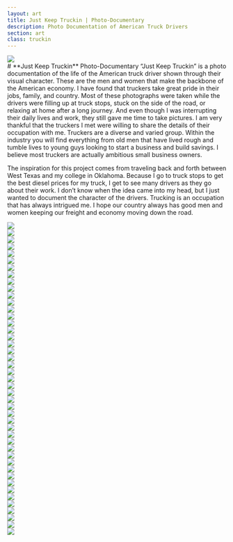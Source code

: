 ```yaml
---
layout: art
title: Just Keep Truckin | Photo-Documentary
description: Photo Documentation of American Truck Drivers
section: art
class: truckin
---
```


<div class="content half"><a class="img-modal" rel="group" href="truckin-42.jpg" ><img src="truckin-42.jpg" alt=" "/></a></div>

<div class="content half" markdown="1">
# **Just Keep Truckin** Photo-Documentary
“Just Keep Truckin” is a photo documentation of the life of the American truck driver shown through their visual character. These are the men and women that make the backbone of the American economy. I have found that truckers take great pride in their jobs, family, and country. Most of these photographs were taken while the drivers were filling up at truck stops, stuck on the side of the road, or relaxing at home after a long journey. And even though I was interrupting their daily lives and work, they still gave me time to take pictures. I am very thankful that the truckers I met were willing to share the details of their occupation with me. Truckers are a diverse and varied group. Within the industry you will find everything from old men that have lived rough and tumble lives to young guys looking to start a business and build savings. I believe most truckers are actually ambitious small business owners.

The inspiration for this project comes from traveling back and forth between West Texas and my college in Oklahoma. Because I go to truck stops to get the best diesel prices for my truck, I get to see many drivers as they go about their work. I don’t know when the idea came into my head, but I just wanted to document the character of the drivers. Trucking is an occupation that has always intrigued me. I hope our country always has good men and women keeping our freight and economy moving down the road.
</div>

<div class="content half"><a class="img-modal" rel="group" href="book-1.jpg" ><img src="book-1.jpg" alt=" "/></a></div>
<div class="content half"><a class="img-modal" rel="group" href="book-2.jpg" ><img src="book-2.jpg" alt=" "/></a></div>

<div class="content third"><a class="img-modal" rel="group" href="book-3.jpg" ><img src="book-3.jpg" alt=" "/></a></div>
<div class="content third"><a class="img-modal" rel="group" href="book-4.jpg" ><img src="book-4.jpg" alt=" "/></a></div>
<div class="content third"><a class="img-modal" rel="group" href="book-5.jpg" ><img src="book-5.jpg" alt=" "/></a></div>

<div class="content half"><a class="img-modal" rel="group" href="truckin-1.jpg" ><img src="truckin-1.jpg" alt=" "/></a></div>
<div class="content half"><a class="img-modal" rel="group" href="truckin-2.jpg" ><img src="truckin-2.jpg" alt=" "/></a></div>


<div class="content third"><a class="img-modal" rel="group" href="truckin-5.jpg" ><img src="truckin-5.jpg" alt=" "/></a></div>
<div class="content third"><a class="img-modal" rel="group" href="truckin-6.jpg" ><img src="truckin-6.jpg" alt=" "/></a></div>
<div class="content third"><a class="img-modal" rel="group" href="truckin-7.jpg" ><img src="truckin-7.jpg" alt=" "/></a></div>

<div class="content half"><a class="img-modal" rel="group" href="truckin-3.jpg" ><img src="truckin-3.jpg" alt=" "/></a></div>
<div class="content half"><a class="img-modal" rel="group" href="truckin-4.jpg" ><img src="truckin-4.jpg" alt=" "/></a></div>
<div class="content half"><a class="img-modal" rel="group" href="truckin-8.jpg" ><img src="truckin-8.jpg" alt=" "/></a></div>
<div class="content half"><a class="img-modal" rel="group" href="truckin-9.jpg" ><img src="truckin-9.jpg" alt=" "/></a></div>
<div class="content half"><a class="img-modal" rel="group" href="truckin-10.jpg" ><img src="truckin-10.jpg" alt=" "/></a></div>
<div class="content half"><a class="img-modal" rel="group" href="truckin-11.jpg" ><img src="truckin-11.jpg" alt=" "/></a></div>
<div class="content half"><a class="img-modal" rel="group" href="truckin-12.jpg" ><img src="truckin-12.jpg" alt=" "/></a></div>
<div class="content half"><a class="img-modal" rel="group" href="truckin-13.jpg" ><img src="truckin-13.jpg" alt=" "/></a></div>
<div class="content half"><a class="img-modal" rel="group" href="truckin-14.jpg" ><img src="truckin-14.jpg" alt=" "/></a></div>
<div class="content half"><a class="img-modal" rel="group" href="truckin-17.jpg" ><img src="truckin-17.jpg" alt=" "/></a></div>
<div class="content half"><a class="img-modal" rel="group" href="truckin-16.jpg" ><img src="truckin-16.jpg" alt=" "/></a></div>
<div class="content half"><a class="img-modal" rel="group" href="truckin-18.jpg" ><img src="truckin-18.jpg" alt=" "/></a></div>
<div class="content half"><a class="img-modal" rel="group" href="truckin-20.jpg" ><img src="truckin-20.jpg" alt=" "/></a></div>
<div class="content half"><a class="img-modal" rel="group" href="truckin-21.jpg" ><img src="truckin-21.jpg" alt=" "/></a></div>
<div class="content half"><a class="img-modal" rel="group" href="truckin-22.jpg" ><img src="truckin-22.jpg" alt=" "/></a></div>
<div class="content half"><a class="img-modal" rel="group" href="truckin-19.jpg" ><img src="truckin-19.jpg" alt=" "/></a></div>
<!--randy-->
<div class="content half"><a class="img-modal" rel="group" href="truckin-15.jpg" ><img src="truckin-15.jpg" alt=" "/></a></div>
<div class="content half"><a class="img-modal" rel="group" href="truckin-23.jpg" ><img src="truckin-23.jpg" alt=" "/></a></div>
<div class="content half"><a class="img-modal" rel="group" href="truckin-24.jpg" ><img src="truckin-24.jpg" alt=" "/></a></div>
<div class="content half"><a class="img-modal" rel="group" href="truckin-26.jpg" ><img src="truckin-26.jpg" alt=" "/></a></div>
<div class="content half"><a class="img-modal" rel="group" href="truckin-27.jpg" ><img src="truckin-27.jpg" alt=" "/></a></div>
<div class="content half"><a class="img-modal" rel="group" href="truckin-25.jpg" ><img src="truckin-25.jpg" alt=" "/></a></div>
<div class="content half"><a class="img-modal" rel="group" href="truckin-28.jpg" ><img src="truckin-28.jpg" alt=" "/></a></div>
<div class="content half"><a class="img-modal" rel="group" href="truckin-29.jpg" ><img src="truckin-29.jpg" alt=" "/></a></div>
<div class="content half"><a class="img-modal" rel="group" href="truckin-30.jpg" ><img src="truckin-30.jpg" alt=" "/></a></div>
<div class="content half"><a class="img-modal" rel="group" href="truckin-31.jpg" ><img src="truckin-31.jpg" alt=" "/></a></div>
<div class="content half"><a class="img-modal" rel="group" href="truckin-32.jpg" ><img src="truckin-32.jpg" alt=" "/></a></div>
<div class="content half"><a class="img-modal" rel="group" href="truckin-33.jpg" ><img src="truckin-33.jpg" alt=" "/></a></div>
<div class="content third"><a class="img-modal" rel="group" href="truckin-34.jpg" ><img src="truckin-34.jpg" alt=" "/></a></div>
<div class="content third"><a class="img-modal" rel="group" href="truckin-35.jpg" ><img src="truckin-35.jpg" alt=" "/></a></div>
<div class="content third"><a class="img-modal" rel="group" href="truckin-36.jpg" ><img src="truckin-36.jpg" alt=" "/></a></div>
<div class="content fourth"><a class="img-modal" rel="group" href="truckin-38.jpg" ><img src="truckin-38.jpg" alt=" "/></a></div>
<div class="content fourth"><a class="img-modal" rel="group" href="truckin-37.jpg" ><img src="truckin-37.jpg" alt=" "/></a></div>
<div class="content fourth"><a class="img-modal" rel="group" href="truckin-39.jpg" ><img src="truckin-39.jpg" alt=" "/></a></div>
<div class="content fourth"><a class="img-modal" rel="group" href="truckin-40.jpg" ><img src="truckin-40.jpg" alt=" "/></a></div>
